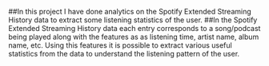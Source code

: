 ##In this project I have done analytics on the Spotify Extended Streaming History data to extract some listening statistics of the user.
##In the Spotify Extended Streaming History data each entry corresponds to a song/podcast being played along with the features as as listening time, artist name, album name, etc. Using this features it is possible to extract various useful statistics from the data to understand the listening pattern of the user. 
